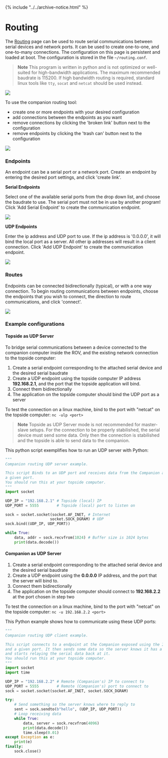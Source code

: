 {% include "../../archive-notice.html" %}

# Routing

The [Routing](http://192.168.2.2:2770/routing) page can be used to route serial communications between serial devices and network ports. It can be used to create one-to-one, and one-to-many connections. The configuration on this page is persistent and loaded at boot. The configuration is stored in the file `~/routing.conf`.

> **Note** This program is written in python and is not optimized or well-suited for high-bandwidth applications. The maximum recommended baudrate is 115200. If high bandwidth routing is required, standard linux tools like `tty`, `socat` and `netcat` should be used instead.

<img src="/images/companion-routing/routing-setup.png" class="img-responsive img-center" style="max-width:750px" />

To use the companion routing tool:

- create one or more endpoints with your desired configuration
- add connections between the endpoints as you want
- remove connections by clicking the 'broken link' button next to the configuration
- remove endpoints by clicking the 'trash can' button next to the configuration

<img src="/images/companion-routing/configuration.png" class="img-responsive img-center" style="max-width:750px" />

### Endpoints

An endpoint can be a serial port or a network port. Create an endpoint by entering the desired port settings, and click 'create link'.

**Serial Endpoints**

Select one of the available serial ports from the drop down list, and choose the baudrate to use. The serial port must not be in use by another program! Click 'Add Serial Endpoint' to create the communication endpoint.

<img src="/images/companion-routing/serial-endpoint.png" class="img-responsive img-center" style="max-width:750px" />

**UDP Endpoints**

Enter the ip address and UDP port to use. If the ip address is '0.0.0.0', it will bind the local port as a server. All other ip addresses will result in a client connection. Click 'Add UDP Endpoint' to create the communication endpoint.

<img src="/images/companion-routing/udp-endpoint.png" class="img-responsive img-center" style="max-width:750px" />

### Routes

Endpoints can be connected bidirectionally (typical), or with a one way connection. To begin routing communications between endpoints, choose the endpoints that you wish to connect, the direction to route communications, and click 'connect'.

<img src="/images/companion-routing/create-routes.png" class="img-responsive img-center" style="max-width:750px" />

### Example configurations

#### Topside as UDP Server

To bridge serial communications between a device connected to the companion computer inside the ROV, and the existing network connection to the topside computer:

 1. Create a serial endpoint corresponding to the attached serial device and the desired serial baudrate
 2. Create a UDP endpoint using the topside computer IP address **192.168.2.1**, and the port that the topside application will bind.
 3. Connect them bidirectionally
 4. The application on the topside computer should bind the UDP port as a server

To test the connection on a linux machine, bind to the port with "netcat" on the topside computer: `nc -ulp <port>`

> **Note** Topside as UDP Server mode is not recommended for master-slave setups. For the connection to be properly stabilished, the serial device must send some data. Only then the connection is stabilished and the topside is able to send data to the companion.

This python script exemplifies how to run an UDP server with Python:

```Python
"""
Companion routing UDP server example.

This script Binds to an UDP port and receives data from the Companion at
a given port.
You should run this at your topside computer.
"""
import socket

UDP_IP = "192.168.2.1" # Topside (local) IP
UDP_PORT = 5555        # Topside (local) port to listen on

sock = socket.socket(socket.AF_INET, # Internet
                    socket.SOCK_DGRAM) # UDP
sock.bind((UDP_IP, UDP_PORT))

while True:
    data, addr = sock.recvfrom(1024) # Buffer size is 1024 bytes
    print(data.decode())
```

#### Companion as UDP Server

 1. Create a serial endpoint corresponding to the attached serial device and the desired serial baudrate
 2. Create a UDP endpoint using the **0.0.0.0** IP address, and the port that the server will bind to.
 3. Connect them bidirectionally
 4. The application on the topside computer should connect to **192.168.2.2** at the port chosen in step two

To test the connection on a linux machine, bind to the port with "netcat" on the topside computer: `nc -u 192.168.2.2 <port>`

This Python example shows how to communicate using these UDP ports:

```Python
"""
Companion routing UDP client example.

This script connects to a endpoint at the Companion exposed using the IP 0.0.0.0
and a given port. It then sends some data so the server knows it has a client
and starts relaying the serial data back at it.
You should run this at your topside computer.
"""
import socket
import time

UDP_IP = "192.168.2.2" # Remote (Companion's) IP to connect to
UDP_PORT = 5555        # Remote (Companion's) port to connect to
sock = socket.socket(socket.AF_INET, socket.SOCK_DGRAM)

try:
    # Send something so the server knows where to reply to
    sent = sock.sendto(b"hello", (UDP_IP, UDP_PORT))
    # Loop receiving data
    while True:
        data, server = sock.recvfrom(4096)
        print(data.decode())
        time.sleep(0.01)
except Exception as e:
    print(e)
finally:
    sock.close()
```

<!--
To create a fake serial device `/dev/ttyVirt` under linux, do `socat PTY,link=/dev/ttyS0,group=uucp,perm=0660,ignoreeof UDP-LISTEN:5000`
You can then use it with applications, try `screen /dev/ttyVirt` for example.

Note: This is not enough! some applications, such as Arduino, do not find this port, and screen fails to release it when detaching.
!-->
